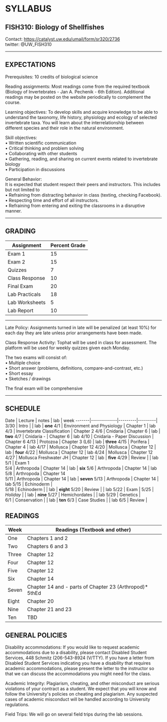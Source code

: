 # SYLLABUS 
## FISH310: Biology of Shellfishes 

Contact: <https://catalyst.uw.edu/umail/form/sr320/2736>			
twitter: @UW_FISH310

----
## EXPECTATIONS

Prerequisites: 10 credits of biological science

Reading assignments: 
Most readings come from the required textbook (Biology of Invertebrates - Jan A. Pechenik - 6th Edition). Additional readings may be posted on the website periodically to complement the course.

Learning objectives: 
To develop skills and acquire knowledge to be able to understand the taxonomy, life history, physiology and ecology of selected invertebrate taxa. You will learn about the interrelationship between different species and their role in the natural environment.

Skill objectives: 		
• Written scientific communication       
• Critical thinking and problem solving 			
• Collaborating with other students 			
• Gathering, reading, and sharing on current events related to invertebrate biology 			
• Participation in discussions			

General Behavior:      
It is expected that student respect their peers and instructors. This includes but not limited to 			
• Refraining from distracting behavior in class (texting, checking Facebook). 	
• Respecting time and effort of all instructors. 			
• Refraining from entering and exiting the classrooms in a disruptive manner.		

---
## GRADING

Assignment	| Percent Grade 
------------------|-----------------
Exam 1	| 15
Exam 2	| 15
Quizzes	| 7
Class Response | 	10
Final Exam | 	20
Lab Practicals  | 18
Lab Worksheets | 5
Lab Report  |	10

--- 

Late Policy: 
Assignments turned in late will be penalized (at least 10%) for each day they are late unless prior arrangements have been made.

Class Response Activity: Tophat will be used in class for assessment. The platform will be used for weekly quizzes given each Monday.

The two exams will consist of:		
• Multiple choice 	
• Short answer (problems, definitions, compare-and-contrast, etc.) 	
• Short essay	
• Sketches / drawings			

The final exam will be comprehensive

---

## SCHEDULE
Date |	Lecture |	notes | lab | week
-------|-------------|---------|---------|
 3/30	| Intro	 |  | lab | **one**
4/1	 | Environment and Physiology	 | Chapter 1 | lab
4/3	 | Invertebrate Classification	 | Chapter 2
4/6	 | Cnidaria	 | Chapter 6 | lab | **two**
4/7	 | Cnidaria -  | Chapter 6 | lab
4/10	 | Cnidaria - Paper Discussion	 | Chapter 6 
4/13	 | Protozoa	 | Chapter 3 (L6)   | lab | **three**
4/15	 | Porifera	 | Chapter 4 | lab
4/17	 | Mollusca	 | Chapter 12
4/20	 | Mollusca	 | Chapter 12 | lab | **four**
4/22	 | Mollusca	 | Chapter 12 | lab
4/24	 | Mollusca	 | Chapter 12 
4/27	 | Mollusca Freshwater JH	 | Chapter 12 | lab | **five**
4/29	 | Review	 | | lab
5/1	 | Exam 1	 
5/4	 | Arthropoda | 	Chapter 14 | lab | **six**
5/6	 | Arthropoda	 | Chapter 14 | lab
5/8	 | Arthropoda	 | Chapter 14  
5/11	 | Arthropoda	 | Chapter 14  | lab | **seven**
5/13	 | Arthropoda	 | Chapter 14  | lab
5/15	 | Echinoderm | 	 
5/18	 | Echinoderm	 |  | lab | **eight**
5/20	 | Review	 |  | lab
5/22	 | Exam	  | 
5/25	 | _Holiday_	  | | lab | **nine**
5/27	 | Hemichordates	  | | lab
5/29	 | Genetics	 |  
6/1	 | Conservation	 |  | lab | **ten**
6/3	 | Case Studies	  | | lab
6/5	 | Review	  | 


## READINGS

Week	| Readings (Textbook and other)
----------|--------------
One |	Chapters 1 and 2
Two	| Chapters 6 and 3
Three	| Chapter 12
Four | Chapter 12
Five	| Chapter 12
Six | Chapter 14
Seven	| Chapter 14 and - parts of Chapter 23 (Arthropod)* 5thEd
Eight |	Chapter 20
Nine |	Chapter 21 and 23
Ten	| TBD 


## GENERAL POLICIES

Disability accommodations: 
If you would like to request academic accommodations due to a disability, please contact Disabled Student Services, 448 Schmitz (206-543-8924 (V/TTY). If you have a letter from Disabled Student Services indicating you have a disability that requires academic accommodations, please present the letter to the instructor so that we can discuss the accommodations you might need for the class.

Academic Integrity: Plagiarism, cheating, and other misconduct are serious violations of your contract as a student. We expect that you will know and follow the University's policies on cheating and plagiarism. Any suspected cases of academic misconduct will be handled according to University regulations.

Field Trips: We will go on several field trips during the lab sessions.